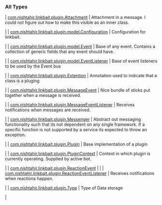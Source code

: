 
### All Types


| [com.nishtahir.linkbait.plugin.Attachment](../com.nishtahir.linkbait.plugin/-attachment/index.md) | 
Attachment in a message.
I could not figure out how to make this
visible as an inner class.

 |
| [com.nishtahir.linkbait.plugin.model.Configuration](../com.nishtahir.linkbait.plugin.model/-configuration/index.md) | 
Configuration for linkbait.

 |
| [com.nishtahir.linkbait.plugin.model.Event](../com.nishtahir.linkbait.plugin.model/-event/index.md) | 
Base of any event. Contains a collection of
generic fields that any event should have.

 |
| [com.nishtahir.linkbait.plugin.model.EventListener](../com.nishtahir.linkbait.plugin.model/-event-listener.md) | 
Base of event listeners to be used by
the Event bus

 |
| [com.nishtahir.linkbait.plugin.Extention](../com.nishtahir.linkbait.plugin/-extention/index.md) | 
Annotation used to indicate that a class is a pluging

 |
| [com.nishtahir.linkbait.plugin.MessageEvent](../com.nishtahir.linkbait.plugin/-message-event/index.md) | 
Nice bundle of sticks put together when a
message is received.

 |
| [com.nishtahir.linkbait.plugin.MessageEventListener](../com.nishtahir.linkbait.plugin/-message-event-listener/index.md) | 
Receives notifications when messages are received.

 |
| [com.nishtahir.linkbait.plugin.Messenger](../com.nishtahir.linkbait.plugin/-messenger/index.md) | 
Abstract out messaging functionality such that its not dependent
on any single framework. If a specific function is not supported by
a service its expected to throw an exception.

 |
| [com.nishtahir.linkbait.plugin.Plugin](../com.nishtahir.linkbait.plugin/-plugin/index.md) | 
Base implementation of a plugin

 |
| [com.nishtahir.linkbait.plugin.PluginContext](../com.nishtahir.linkbait.plugin/-plugin-context/index.md) | 
Context in which plugin is currently operating. Supplied by active bot.

 |
| [com.nishtahir.linkbait.plugin.ReactionEvent](../com.nishtahir.linkbait.plugin/-reaction-event/index.md) |  |
| [com.nishtahir.linkbait.plugin.ReactionEventListener](../com.nishtahir.linkbait.plugin/-reaction-event-listener/index.md) | 
Receives notifications when reactions happen.

 |
| [com.nishtahir.linkbait.plugin.Type](../com.nishtahir.linkbait.plugin/-type/index.md) | 
Type of Data storage

 |

